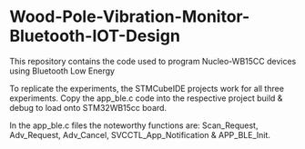 # Wood-Pole-Vibration-Monitor-Bluetooth-IOT-Design


This repository contains the code used to program Nucleo-WB15CC devices using Bluetooth Low Energy


To replicate the experiments, the STMCubeIDE projects work for all three experiments. Copy the app_ble.c code into the respective project build & debug to load onto STM32WB15cc board.

In the app_ble.c files the noteworthy functions are: Scan_Request, Adv_Request, Adv_Cancel, SVCCTL_App_Notification & APP_BLE_Init.
